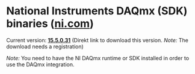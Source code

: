 # National Instruments DAQmx (SDK) binaries ([ni.com](http://www.ni.com))
Current version: **[15.5.0.31](http://www.ni.com/download/ni-daqmx-15.5/5901/en/)** (Direkt link to download this version. *Note:* The download needs a registration)

*Note:* You need to have the NI DAQmx runtime or SDK installed in order to use the DAQmx integration.
